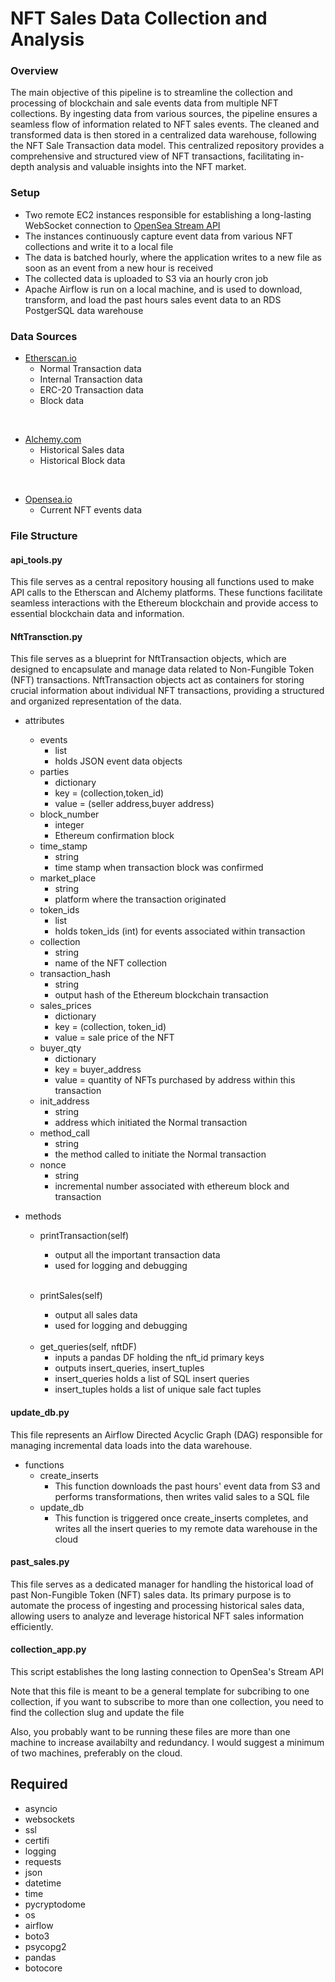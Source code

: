 # NFT Sales Data Collection and Analysis



### Overview
The main objective of this pipeline is to streamline the collection and processing of blockchain and sale events data from multiple NFT collections. By ingesting data from various sources, the pipeline ensures a seamless flow of information related to NFT sales events. The cleaned and transformed data is then stored in a centralized data warehouse, following the NFT Sale Transaction data model. This centralized repository provides a comprehensive and structured view of NFT transactions, facilitating in-depth analysis and valuable insights into the NFT market.


### Setup
-  Two remote EC2 instances responsible for establishing a long-lasting WebSocket connection to [OpenSea Stream API](https://docs.opensea.io/reference/stream-api-overview)
- The instances continuously capture event data from various NFT collections and write it to a local file
- The data is batched hourly, where the application writes to a new file as soon as an event from a new hour is received
- The collected data is uploaded to S3 via an hourly cron job 
- Apache Airflow is run on a local machine, and is used to download, transform, and load the past hours sales event data to an RDS PostgerSQL data warehouse

### Data Sources

- [Etherscan.io](https://etherscan.io/apis)
    - Normal Transaction data
    - Internal Transaction data
    - ERC-20 Transaction data
    - Block data

<br>

- [Alchemy.com](alchemy.com)
  - Historical Sales data
  - Historical Block data

<br>

- [Opensea.io](https://docs.opensea.io/reference/api-overview)
  - Current NFT events data

### File Structure
#### api_tools.py
This file serves as a central repository housing all functions used to make API calls to the Etherscan and Alchemy platforms. These functions facilitate seamless interactions with the Ethereum blockchain and provide access to essential blockchain data and information.

#### NftTransction.py
This file serves as a blueprint for NftTransaction objects, which are designed to encapsulate and manage data related to Non-Fungible Token (NFT) transactions. NftTransaction objects act as containers for storing crucial information about individual NFT transactions, providing a structured and organized representation of the data.

- attributes
    - events
        - list
        - holds JSON event data objects
    - parties
        - dictionary
        - key = (collection,token_id) 
        - value = (seller address,buyer address)
    - block_number
        - integer
        - Ethereum confirmation block
    - time_stamp
        - string
        - time stamp when transaction block was confirmed
    - market_place
        - string
        - platform where the transaction originated
    - token_ids
        - list
        - holds token_ids (int) for events associated within transaction
    - collection
        - string
        - name of the NFT collection
    - transaction_hash
        - string
        - output hash of the Ethereum blockchain transaction
    - sales_prices
        - dictionary
        - key = (collection, token_id)
        - value = sale price of the NFT
    - buyer_qty
        - dictionary
        - key = buyer_address
        - value = quantity of NFTs purchased by address within this transaction
    - init_address
        - string
        - address which initiated the Normal transaction
    - method_call
        - string
        - the method called to initiate the Normal transaction
    - nonce
        - string
        - incremental number associated with ethereum block and transaction


- methods
    - printTransaction(self)
        - output all the important transaction data
        - used for logging and debugging

        <br>

    - printSales(self)
        - output all sales data
        - used for logging and debugging

    <br>

    - get_queries(self, nftDF)
        - inputs a pandas DF holding the nft_id primary keys
        - outputs insert_queries, insert_tuples
        - insert_queries holds a list of SQL insert queries
        - insert_tuples holds a list of unique sale fact tuples


#### update_db.py

This file represents an Airflow Directed Acyclic Graph (DAG) responsible for managing incremental data loads into the data warehouse.

- functions
    - create_inserts
        - This function downloads the past hours' event data from S3 and performs transformations, then writes valid sales to a SQL file
    - update_db
        - This function is triggered once create_inserts completes, and writes all the insert queries to my remote data warehouse in the cloud

#### past_sales.py

This file serves as a dedicated manager for handling the historical load of past Non-Fungible Token (NFT) sales data. Its primary purpose is to automate the process of ingesting and processing historical sales data, allowing users to analyze and leverage historical NFT sales information efficiently.


#### collection_app.py

This script establishes the long lasting connection to OpenSea's
Stream API

Note that this file is meant to be a general template for subcribing to
one collection, if you want to subscribe to more than one collection, 
you need to find the collection slug and update the file

Also, you probably want to be running these files are more than one machine to increase availabilty and redundancy. I would suggest a minimum of two machines, preferably on the cloud.



## Required
- asyncio
- websockets
- ssl
- certifi
- logging
- requests
- json
- datetime
- time
- pycryptodome
- os
- airflow
- boto3
- psycopg2
- pandas
- botocore

####